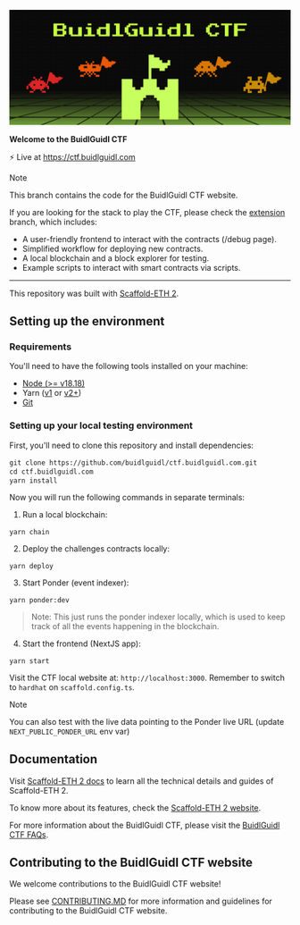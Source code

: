 ![BuidlGuidl CTF](./packages/nextjs/public/readme-image.jpg?raw=true&v2)

**Welcome to the BuidlGuidl CTF**

⚡️ Live at https://ctf.buidlguidl.com

> [!NOTE]
> This branch contains the code for the BuidlGuidl CTF website.
>
> If you are looking for the stack to play the CTF, please check the [extension](https://github.com/buidlGuidl/ctf.buidlguidl.com/tree/extension) branch, which includes:
>
> - A user-friendly frontend to interact with the contracts (/debug page).
> - Simplified workflow for deploying new contracts.
> - A local blockchain and a block explorer for testing.
> - Example scripts to interact with smart contracts via scripts.

---

This repository was built with [Scaffold-ETH 2](https://github.com/scaffold-eth/scaffold-eth-2).

## Setting up the environment

### Requirements

You'll need to have the following tools installed on your machine:

- [Node (>= v18.18)](https://nodejs.org/en/download/)
- Yarn ([v1](https://classic.yarnpkg.com/en/docs/install/) or [v2+](https://yarnpkg.com/getting-started/install))
- [Git](https://git-scm.com/downloads)

### Setting up your local testing environment

First, you'll need to clone this repository and install dependencies:

```
git clone https://github.com/buidlguidl/ctf.buidlguidl.com.git
cd ctf.buidlguidl.com
yarn install
```

Now you will run the following commands in separate terminals:

1. Run a local blockchain:

```
yarn chain
```

2. Deploy the challenges contracts locally:

```
yarn deploy
```

3. Start Ponder (event indexer):

```
yarn ponder:dev
```

> Note: This just runs the ponder indexer locally, which is used to keep track of all the events happening in the blockchain.

4. Start the frontend (NextJS app):

```
yarn start
```

Visit the CTF local website at: `http://localhost:3000`. Remember to switch to `hardhat` on `scaffold.config.ts`.


> [!NOTE]
> You can also test with the live data pointing to the Ponder live URL (update `NEXT_PUBLIC_PONDER_URL` env var)

## Documentation

Visit [Scaffold-ETH 2 docs](https://docs.scaffoldeth.io) to learn all the technical details and guides of Scaffold-ETH 2.

To know more about its features, check the [Scaffold-ETH 2 website](https://scaffoldeth.io).

For more information about the BuidlGuidl CTF, please visit the [BuidlGuidl CTF FAQs](https://ctf.buidlguidl.com/faqs).

## Contributing to the BuidlGuidl CTF website

We welcome contributions to the BuidlGuidl CTF website!

Please see [CONTRIBUTING.MD](https://github.com/BuidlGuidl/ctf.buidlguidl.com/blob/main/CONTRIBUTING.md) for more information and guidelines for contributing to the BuidlGuidl CTF website.
